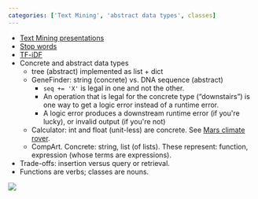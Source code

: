 ```yaml
---
categories: ['Text Mining', 'abstract data types', classes]
---
```


* [Text Mining presentations](https://docs.google.com/presentation/d/1FWuoFpGsim8ZzEpKw18JgoXoE2NGGEgXACIkuUi2dgU/edit#slide=id.g25bd18c326_2_0)
* [Stop words](https://en.wikipedia.org/wiki/Stop_words)
* [TF-iDF](https://en.wikipedia.org/wiki/Tf–idf)
* Concrete and abstract data types
    * tree (abstract) implemented as list + dict
    * GeneFinder: string (concrete) vs. DNA sequence (abstract)
        * `seq += 'X'` is legal in one and not the other.
        * An operation that is legal for the concrete type (“downstairs”) is one way to get a logic error instead of a runtime error.
        * A logic error produces a downstream runtime error (if you're lucky), or invalid output (if you're not)
    * Calculator: int and float (unit-less) are concrete. See [Mars climate rover](https://www.wired.com/2010/11/1110mars-climate-observer-report/).
    * CompArt. Concrete: string, list (of lists). These represent: function, expression (whose terms are expressions).
* Trade-offs: insertion versus query or retrieval.
* Functions are verbs; classes are nouns.

[![](https://i.imgur.com/phVdsuQ.jpg)](https://www.reddit.com/r/ProgrammerHumor/comments/72ywm5/just_got_my_new_stackoverflow_keyboard/)